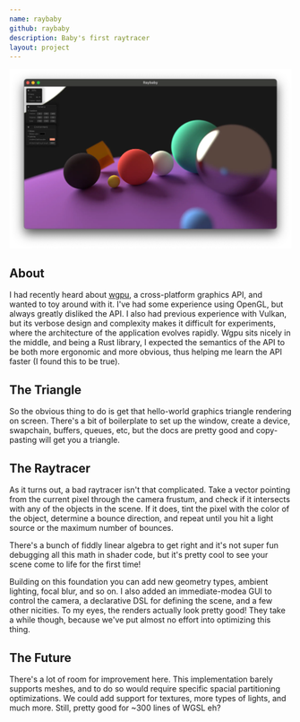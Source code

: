 ```yaml
---
name: raybaby
github: raybaby
description: Baby's first raytracer
layout: project
---
```


![Screenshot of a render from raybaby](/assets/screenshots/raybaby-01.webp)

## About

I had recently heard about [wgpu](https://wgpu.rs/), a cross-platform graphics API, 
and wanted to toy around with it. I've had some experience using OpenGL, but always
greatly disliked the API. I also had previous experience with Vulkan, but its verbose
design and complexity makes it difficult for experiments, where the architecture
of the application evolves rapidly. Wgpu sits nicely in the middle, and being a
Rust library, I expected the semantics of the API to be both more ergonomic and
more obvious, thus helping me learn the API faster (I found this to be true).

## The Triangle

So the obvious thing to do is get that hello-world graphics triangle rendering on screen. 
There's a bit of boilerplate to set up the window, create a device, swapchain, buffers,
queues, etc, but the docs are pretty good and copy-pasting will get you a triangle.

## The Raytracer

As it turns out, a bad raytracer isn't that complicated. Take a vector pointing from the 
current pixel through the camera frustum, and check if it intersects with any of the
objects in the scene. If it does, tint the pixel with the color of the object, determine
a bounce direction, and repeat until you hit a light source or the maximum number of bounces.

There's a bunch of fiddly linear algebra to get right and it's not super fun debugging
all this math in shader code, but it's pretty cool to see your scene come to life for
the first time!

Building on this foundation you can add new geometry types, ambient lighting, focal blur,
and so on. I also added an immediate-modea GUI to control the camera, a declarative
DSL for defining the scene, and a few other nicities. To my eyes, the renders actually
look pretty good! They take a while though, because we've put almost no effort into
optimizing this thing.

## The Future

There's a lot of room for improvement here. This implementation barely supports
meshes, and to do so would require specific spacial partitioning optimizations.
We could add support for textures, more types of lights, and much more. Still, 
pretty good for ~300 lines of WGSL eh?
